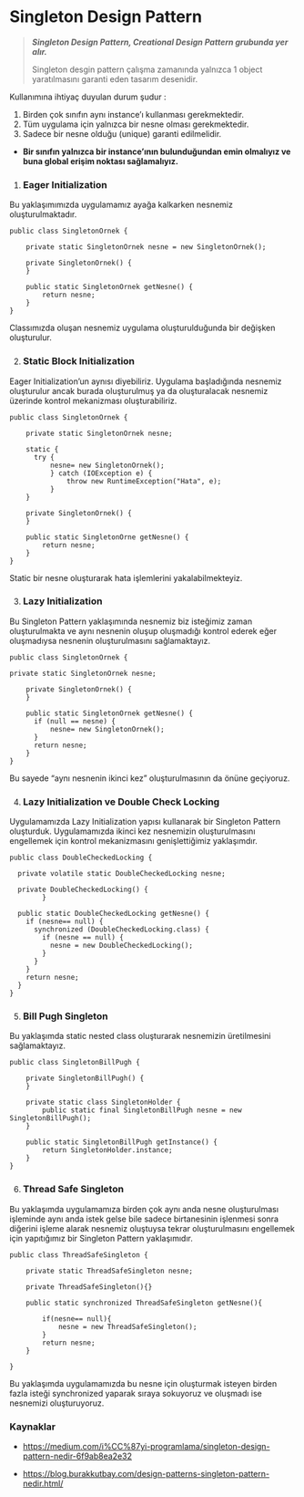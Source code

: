 # Singleton Design Pattern
> _**Singleton Design Pattern, Creational Design Pattern grubunda yer alır.**_
>
> Singleton desgin pattern çalışma zamanında yalnızca 1 object yaratılmasını garanti eden tasarım desenidir.

Kullanımına ihtiyaç duyulan durum şudur :

1. Birden çok sınıfın aynı instance’ı kullanması gerekmektedir.
2. Tüm uygulama için yalnızca bir nesne olması gerekmektedir.
3. Sadece bir nesne olduğu (unique) garanti edilmelidir.

* **Bir sınıfın yalnızca bir instance’ının bulunduğundan emin olmalıyız ve buna global erişim noktası sağlamalıyız.**

&NewLine;

1. ### Eager Initialization

  Bu yaklaşımımızda uygulamamız ayağa kalkarken nesnemiz oluşturulmaktadır.

  ```
  public class SingletonOrnek {

      private static SingletonOrnek nesne = new SingletonOrnek();

      private SingletonOrnek() {
      }

      public static SingletonOrnek getNesne() {
          return nesne;
      }
  }
  ```
  Classımızda oluşan nesnemiz uygulama oluşturulduğunda bir değişken oluşturulur.

&NewLine;

2. ### Static Block Initialization

  Eager Initialization’un aynısı diyebiliriz. Uygulama başladığında nesnemiz oluşturulur ancak burada oluşturulmuş ya da oluşturalacak nesnemiz üzerinde kontrol mekanizması oluşturabiliriz.

  ```
  public class SingletonOrnek {

      private static SingletonOrnek nesne;

      static {
        try {
            nesne= new SingletonOrnek();
            } catch (IOException e) {
                throw new RuntimeException("Hata", e);
            }
      }

      private SingletonOrnek() {
      }

      public static SingletonOrne getNesne() {
          return nesne;
      }
  }
  ```

  Static bir nesne oluşturarak hata işlemlerini yakalabilmekteyiz.

&NewLine;

3. ### Lazy Initialization

  Bu Singleton Pattern yaklaşımında nesnemiz biz isteğimiz zaman oluşturulmakta ve aynı nesnenin oluşup oluşmadığı kontrol ederek eğer oluşmadıysa nesnenin oluşturulmasını sağlamaktayız.

  ```
  public class SingletonOrnek {

  private static SingletonOrnek nesne;

      private SingletonOrnek() {
      }

      public static SingletonOrnek getNesne() {
        if (null == nesne) {
            nesne= new SingletonOrnek();
        }
        return nesne;
      }
  }
  ```
  Bu sayede “aynı nesnenin ikinci kez” oluşturulmasının da önüne geçiyoruz.

&NewLine;

4.  ### Lazy Initialization ve Double Check Locking

  Uygulamamızda Lazy Initialization yapısı kullanarak bir Singleton Pattern oluşturduk. Uygulamamızda ikinci kez nesnemizin oluşturulmasını engellemek için kontrol mekanizmasını genişlettiğimiz yaklaşımdır.

  ```
  public class DoubleCheckedLocking {

    private volatile static DoubleCheckedLocking nesne;

    private DoubleCheckedLocking() {
          }

    public static DoubleCheckedLocking getNesne() {
      if (nesne== null) {
        synchronized (DoubleCheckedLocking.class) {
          if (nesne == null) {
            nesne = new DoubleCheckedLocking();
          }
        }
      }
      return nesne;
    }
  }
  ```

&NewLine;

 5. ### Bill Pugh Singleton

  Bu yaklaşımda static nested class oluşturarak nesnemizin üretilmesini sağlamaktayız.

  ```
  public class SingletonBillPugh {

      private SingletonBillPugh() {
      }

      private static class SingletonHolder {
          public static final SingletonBillPugh nesne = new SingletonBillPugh();
      }

      public static SingletonBillPugh getInstance() {
          return SingletonHolder.instance;
      }
  }
  ```

&NewLine;

 6. ### Thread Safe Singleton

  Bu yaklaşımda uygulamamıza birden çok aynı anda nesne oluşturulması işleminde aynı anda istek gelse bile sadece birtanesinin işlenmesi sonra diğerini işleme alarak nesnemiz oluştuysa tekrar oluşturulmasını engellemek için yapıtığımız bir Singleton Pattern yaklaşımıdır.

  ```
  public class ThreadSafeSingleton {

      private static ThreadSafeSingleton nesne;

      private ThreadSafeSingleton(){}

      public static synchronized ThreadSafeSingleton getNesne(){

          if(nesne== null){
              nesne = new ThreadSafeSingleton();
          }
          return nesne;
      }

  }
  ```
  Bu yaklaşımda uygulamamızda bu nesne için oluşturmak isteyen birden fazla isteği synchronized yaparak sıraya sokuyoruz ve oluşmadı ise nesnemizi oluşturuyoruz.

&NewLine;

### Kaynaklar

- https://medium.com/i%CC%87yi-programlama/singleton-design-pattern-nedir-6f9ab8ea2e32

- https://blog.burakkutbay.com/design-patterns-singleton-pattern-nedir.html/